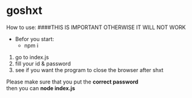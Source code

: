 # goshxt  
  
How to use:
####THIS IS IMPORTANT OTHERWISE IT WILL NOT WORK
- Befor you start:
  - npm i

1. go to index.js  
2. fill your id & password  
3. see if you want the program to close the browser after shxt  
  
Please make sure that you put the **correct password**  
then you can **node index.js**